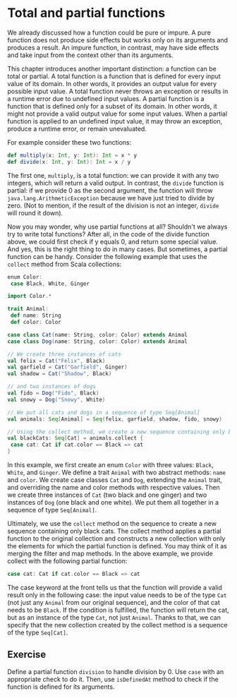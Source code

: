 # Total and partial functions
We already discussed how a function could be pure or impure. 
A pure function does not produce side effects but works only on its arguments and produces a result. 
An impure function, in contrast, may have side effects and take input from the context other than its arguments.

This chapter introduces another important distinction: a function can be total or partial. 
A total function is a function that is defined for every input value of its domain. 
In other words, it provides an output value for every possible input value. 
A total function never throws an exception or results in a runtime error due to undefined input values. 
A partial function is a function that is defined only for a subset of its domain. 
In other words, it might not provide a valid output value for some input values. 
When a partial function is applied to an undefined input value, it may throw an exception, produce a runtime error, or remain unevaluated.

For example consider these two functions:
```scala
def multiply(x: Int, y: Int): Int = x * y
def divide(x: Int, y: Int): Int = x / y
```
The first one, `multiply`, is a total function: we can provide it with any two integers, which will return a valid output. 
In contrast, the `divide` function is partial: if we provide 0 as the second argument, the function will throw `java.lang.ArithmeticException` because we have just tried to divide by zero. 
(Not to mention, if the result of the division is not an integer, `divide` will round it down).

Now you may wonder, why use partial functions at all? 
Shouldn't we always try to write total functions? 
After all, in the code of the divide function above, we could first check if y equals 0, and return some special value. 
And yes, this is the right thing to do in many cases. 
But sometimes, a partial function can be handy. 
Consider the following example that uses the `collect` method from Scala collections:

```scala
enum Color:
 case Black, White, Ginger

import Color.*

trait Animal:
 def name: String
 def color: Color

case class Cat(name: String, color: Color) extends Animal
case class Dog(name: String, color: Color) extends Animal

// We create three instances of cats
val felix = Cat("Felix", Black)
val garfield = Cat("Garfield", Ginger)
val shadow = Cat("Shadow", Black)

// and two instances of dogs
val fido = Dog("Fido", Black)
val snowy = Dog("Snowy", White)

// We put all cats and dogs in a sequence of type Seq[Animal]
val animals: Seq[Animal] = Seq(felix, garfield, shadow, fido, snowy)

// Using the collect method, we create a new sequence containing only black cats
val blackCats: Seq[Cat] = animals.collect {
 case cat: Cat if cat.color == Black => cat
}
```
In this example, we first create an enum `Color` with three values: `Black`, `White`, and `Ginger`. 
We define a trait `Animal` with two abstract methods: `name` and `color`. 
We create case classes `Cat` and `Dog`, extending the `Animal` trait, and overriding the name and color methods with respective values. 
Then we create three instances of `Cat` (two black and one ginger) and two instances of `Dog` (one black and one white). 
We put them all together in a sequence of type `Seq[Animal]`.

Ultimately, we use the `collect` method on the sequence to create a new sequence containing only black cats. 
The collect method applies a partial function to the original collection and constructs a new collection with only the elements for which the partial function is defined. 
You may think of it as merging the filter and map methods. 
In the above example, we provide collect with the following partial function:

```scala
case cat: Cat if cat.color == Black => cat
```
The case keyword at the front tells us that the function will provide a valid result only in the following case: 
the input value needs to be of the type `Cat` (not just any `Animal` from our original sequence), 
and the color of that cat needs to be `Black`. 
If the condition is fulfilled, the function will return the cat, but as an instance of the type `Cat`, not just `Animal`. 
Thanks to that, we can specify that the new collection created by the collect method is a sequence of the type `Seq[Cat]`.

## Exercise 

Define a partial function `division` to handle division by 0.
Use `case` with an appropriate check to do it. 
Then, use `isDefinedAt` method to check if the function is defined for its arguments.